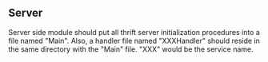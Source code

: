 ## Server

Server side module should put all thrift server initialization procedures into a file named "Main".
Also, a handler file named "XXXHandler" should reside in the same directory with the "Main" file.
"XXX" would be the service name.